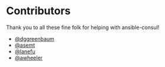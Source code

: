 # Contributors

Thank you to all these fine folk for helping with ansible-consul!

- [@dggreenbaum](https://github.com/dggreenbaum)
- [@asemt](https://github.com/asemt)
- [@lanefu](https://github.com/lanefu)
- [@awheeler](https://github.com/awheeler)
